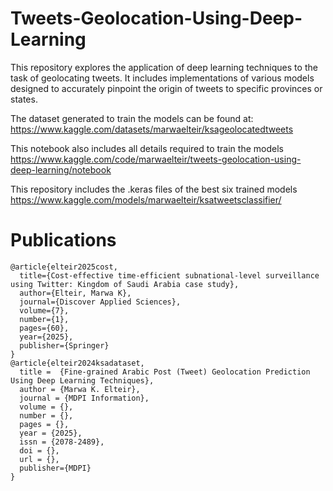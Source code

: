 # Tweets-Geolocation-Using-Deep-Learning
This repository explores the application of deep learning techniques to the task of geolocating tweets. It includes implementations of various models designed to accurately pinpoint the origin of tweets to specific provinces or states.

The dataset generated to train the models can be found at: https://www.kaggle.com/datasets/marwaelteir/ksageolocatedtweets

This notebook also includes all details required to train the models https://www.kaggle.com/code/marwaelteir/tweets-geolocation-using-deep-learning/notebook

This repository includes the .keras files of the best six trained models https://www.kaggle.com/models/marwaelteir/ksatweetsclassifier/

# Publications
    @article{elteir2025cost,
      title={Cost-effective time-efficient subnational-level surveillance using Twitter: Kingdom of Saudi Arabia case study},
      author={Elteir, Marwa K},
      journal={Discover Applied Sciences},
      volume={7},
      number={1},
      pages={60},
      year={2025},
      publisher={Springer}
    }
    @article{elteir2024ksadataset,  
      title =  {Fine-grained Arabic Post (Tweet) Geolocation Prediction Using Deep Learning Techniques},    
      author = {Marwa K. Elteir},
      journal = {MDPI Information},
      volume = {},
      number = {},
      pages = {},
      year = {2025},
      issn = {2078-2489},
      doi = {},
      url = {},
      publisher={MDPI}
    }
